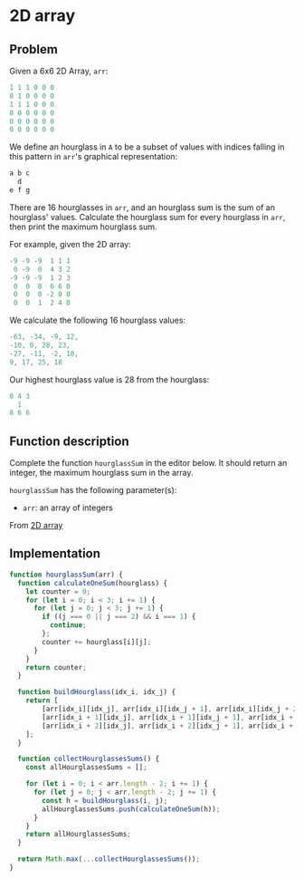 # 2D array

## Problem

Given a 6x6 2D Array, `arr`:

```javascript
1 1 1 0 0 0
0 1 0 0 0 0
1 1 1 0 0 0
0 0 0 0 0 0
0 0 0 0 0 0
0 0 0 0 0 0
```

We define an hourglass in `A` to be a subset of values with indices falling in this pattern in `arr`'s graphical representation:

```javascript
a b c
  d
e f g
```

There are 16 hourglasses in `arr`, and an hourglass sum is the sum of an hourglass' values. Calculate the hourglass sum for every hourglass in `arr`, then print the maximum hourglass sum.

For example, given the 2D array:

```javascript
-9 -9 -9  1 1 1
 0 -9  0  4 3 2
-9 -9 -9  1 2 3
 0  0  8  6 6 0
 0  0  0 -2 0 0
 0  0  1  2 4 0
```

We calculate the following 16 hourglass values:

```javascript
-63, -34, -9, 12,
-10, 0, 28, 23,
-27, -11, -2, 10,
9, 17, 25, 18
```

Our highest hourglass value is 28 from the hourglass:

```javascript
0 4 3
  1
8 6 6
```

## Function description

Complete the function `hourglassSum` in the editor below. It should return an integer, the maximum hourglass sum in the array.

`hourglassSum` has the following parameter(s):

- `arr`: an array of integers

From [2D array](https://www.hackerrank.com/challenges/2d-array/problem)

## Implementation

```javascript
function hourglassSum(arr) {
  function calculateOneSum(hourglass) {
    let counter = 0;
    for (let i = 0; i < 3; i += 1) {
      for (let j = 0; j < 3; j += 1) {
        if ((j === 0 || j === 2) && i === 1) {
          continue;
        };
        counter += hourglass[i][j];
      }
    }
    return counter;
  }

  function buildHourglass(idx_i, idx_j) {
    return [
        [arr[idx_i][idx_j], arr[idx_i][idx_j + 1], arr[idx_i][idx_j + 2]],
        [arr[idx_i + 1][idx_j], arr[idx_i + 1][idx_j + 1], arr[idx_i + 1][idx_j + 2]],
        [arr[idx_i + 2][idx_j], arr[idx_i + 2][idx_j + 1], arr[idx_i + 2][idx_j + 2]]
    ];
  }

  function collectHourglassesSums() {
    const allHourglassesSums = [];

    for (let i = 0; i < arr.length - 2; i += 1) {
      for (let j = 0; j < arr.length - 2; j += 1) {
        const h = buildHourglass(i, j);
        allHourglassesSums.push(calculateOneSum(h));
      }
    }
    return allHourglassesSums;
  }

  return Math.max(...collectHourglassesSums());
}
```
